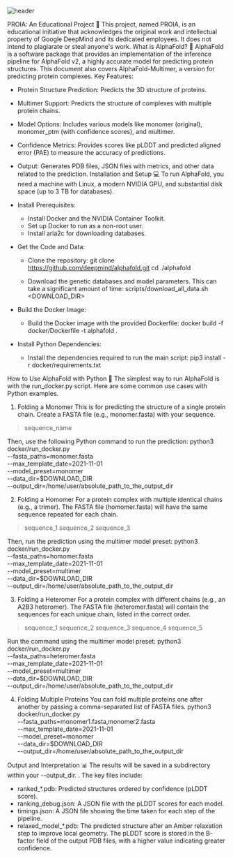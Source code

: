 ![header](imgs/header.jpg)

PROIA: An Educational Project 📝
This project, named PROIA, is an educational initiative that acknowledges the original work and intellectual property of Google DeepMind and its dedicated employees. It does not intend to plagiarate or steal anyone's work.
What is AlphaFold? 🧬
AlphaFold is a software package that provides an implementation of the inference pipeline for AlphaFold v2, a highly accurate model for predicting protein structures. This document also covers AlphaFold-Multimer, a version for predicting protein complexes.
Key Features:
 * Protein Structure Prediction: Predicts the 3D structure of proteins.
 * Multimer Support: Predicts the structure of complexes with multiple protein chains.
 * Model Options: Includes various models like monomer (original), monomer_ptm (with confidence scores), and multimer.
 * Confidence Metrics: Provides scores like pLDDT and predicted aligned error (PAE) to measure the accuracy of predictions.
 * Output: Generates PDB files, JSON files with metrics, and other data related to the prediction.
Installation and Setup 💻
To run AlphaFold, you need a machine with Linux, a modern NVIDIA GPU, and substantial disk space (up to 3 TB for databases).
 * Install Prerequisites:
   * Install Docker and the NVIDIA Container Toolkit.
   * Set up Docker to run as a non-root user.
   * Install aria2c for downloading databases.
 * Get the Code and Data:
   * Clone the repository:
     git clone https://github.com/deepmind/alphafold.git
cd ./alphafold

   * Download the genetic databases and model parameters. This can take a significant amount of time:
     scripts/download_all_data.sh <DOWNLOAD_DIR>

 * Build the Docker Image:
   * Build the Docker image with the provided Dockerfile:
     docker build -f docker/Dockerfile -t alphafold .

 * Install Python Dependencies:
   * Install the dependencies required to run the main script:
     pip3 install -r docker/requirements.txt

How to Use AlphaFold with Python 🐍
The simplest way to run AlphaFold is with the run_docker.py script. Here are some common use cases with Python examples.
1. Folding a Monomer
This is for predicting the structure of a single protein chain. Create a FASTA file (e.g., monomer.fasta) with your sequence.
>sequence_name

Then, use the following Python command to run the prediction:
python3 docker/run_docker.py \
--fasta_paths=monomer.fasta \
--max_template_date=2021-11-01 \
--model_preset=monomer \
--data_dir=$DOWNLOAD_DIR \
--output_dir=/home/user/absolute_path_to_the_output_dir

2. Folding a Homomer
For a protein complex with multiple identical chains (e.g., a trimer). The FASTA file (homomer.fasta) will have the same sequence repeated for each chain.
>sequence_1
>sequence_2
>sequence_3

Then, run the prediction using the multimer model preset:
python3 docker/run_docker.py \
--fasta_paths=homomer.fasta \
--max_template_date=2021-11-01 \
--model_preset=multimer \
--data_dir=$DOWNLOAD_DIR \
--output_dir=/home/user/absolute_path_to_the_output_dir

3. Folding a Heteromer
For a protein complex with different chains (e.g., an A2B3 heteromer). The FASTA file (heteromer.fasta) will contain the sequences for each unique chain, listed in the correct order.
>sequence_1
>sequence_2
>sequence_3
>sequence_4
>sequence_5

Run the command using the multimer model preset:
python3 docker/run_docker.py \
--fasta_paths=heteromer.fasta \
--max_template_date=2021-11-01 \
--model_preset=multimer \
--data_dir=$DOWNLOAD_DIR \
--output_dir=/home/user/absolute_path_to_the_output_dir

4. Folding Multiple Proteins
You can fold multiple proteins one after another by passing a comma-separated list of FASTA files.
python3 docker/run_docker.py \
--fasta_paths=monomer1.fasta,monomer2.fasta \
--max_template_date=2021-11-01 \
--model_preset=monomer \
--data_dir=$DOWNLOAD_DIR \
--output_dir=/home/user/absolute_path_to_the_output_dir

Output and Interpretation 📊
The results will be saved in a subdirectory within your --output_dir. . The key files include:
 * ranked_*.pdb: Predicted structures ordered by confidence (pLDDT score).
 * ranking_debug.json: A JSON file with the pLDDT scores for each model.
 * timings.json: A JSON file showing the time taken for each step of the pipeline.
 * relaxed_model_*.pdb: The predicted structure after an Amber relaxation step to improve local geometry.
The pLDDT score is stored in the B-factor field of the output PDB files, with a higher value indicating greater confidence.
